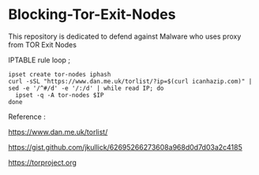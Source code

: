 # Blocking-Tor-Exit-Nodes
This repository is dedicated to defend against Malware who uses proxy from TOR Exit Nodes

IPTABLE rule loop ; 
```
ipset create tor-nodes iphash
curl -sSL "https://www.dan.me.uk/torlist/?ip=$(curl icanhazip.com)" |  sed -e '/^#/d' -e '/:/d' | while read IP; do
  ipset -q -A tor-nodes $IP
done
```

Reference :

https://www.dan.me.uk/torlist/

https://gist.github.com/jkullick/62695266273608a968d0d7d03a2c4185

https://torproject.org
